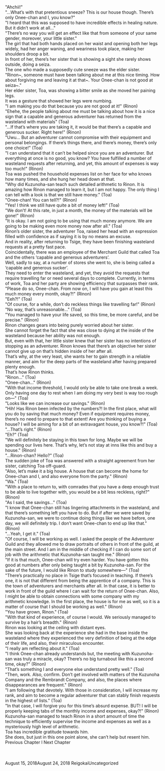 <br/>
"Ahchii!"<br/>
"…What’s with that pretentious sneeze? This is our house though. There’s only Onee-chan and I, you know?" <br/>
"I heard that this was supposed to have incredible effects in healing nature. But it didn’t work at all…" <br/>
"There’s no way you will get an effect like that from someone of your same gender, moreover, your little sister." <br/>
The girl that had both hands placed on her waist and opening both her legs widely, had her anger waning, and weariness took place, making her shoulders droop a bit.<br/>
In front of her, there’s her sister that is showing a sight she rarely shows outside, doing a seiza.<br/>
The one who made a supposedly cute sneeze was the elder sister.<br/>
"Rinon~, someone must have been talking about me at this nice timing. How about forgiving me and leaving it at that~. Your Onee-chan is not good at seiza~." <br/>
Her elder sister, Toa, was showing a bitter smile as she moved her paining legs.<br/>
It was a gesture that showed her legs were numbing.<br/>
"I am making you do that because you are not good at it!" (Rinon)<br/>
"Ehehe, the people talking about me must be talking about how it is a nice sign that a capable and generous adventurer has returned from the wasteland with materials" (Toa)<br/>
"…If that’s where you are taking it, it would be that there’s a capable and generous sucker. Right here!" (Rinon)<br/>
"Uwu… But an adventurer cannot compromise with their equipment and personal belongings. If there’s things there, and there’s money, there’s only one choice!" (Toa)<br/>
"I can understand that it can’t be helped since you are an adventurer. But everything at once is no good, you know? You have fulfilled a number of wasteland requests after returning, and yet, this amount of expenses is way too much!" (Rinon)<br/>
Toa was pushed the household expenses list on her face for who knows how many times, and she hung her head down at that.<br/>
"Why did Kuzunoha-san teach such detailed arithmetic to Rinon. It is amazing how Rinon managed to learn it, but I am not happy. The only thing I can tell with a look is that we still have money." (Toa)<br/>
"Onee-chan! You can tell?!" (Rinon)<br/>
"Yes! I think we still have quite a bit of money left!" (Toa)<br/>
"We don’t! At this rate, in just a month, the money of the materials will be gone!" (Rinon)<br/>
"It is okay. I am not going to be using that much money anymore. We are going to be making even more money now after all." (Toa)<br/>
Rinon’s older sister, the adventurer Toa, raised her head with an expression filled with confidence as if saying it is by no means an excuse. <br/>
And in reality, after returning to Tsige, they have been finishing wasteland requests at a pretty fast pace.<br/>
Coincidentally, there was an employee of the Merchant Guild that called Toa and the others ‘capable and generous adventurers’.<br/>
Well, sadly to say, at a number of stores she went to, she is being called a ‘capable and generous sucker’.<br/>
They need to enter the wasteland, and yet, they avoid the requests that require travelling far or need several days to complete. Currently, in terms of work, Toa and her party are showing efficiency that surpasses their rank.<br/>
"Please do so, Onee-chan. From now on, I will have you gain at least this much money every month, okay?!" (Rinon)<br/>
"Eeh?!" (Toa)<br/>
"Of course, for a while, don’t do reckless things like travelling far!" (Rinon)<br/>
"No way, that’s unreasonable…" (Toa)<br/>
"You managed to have your life saved, so this time, be more careful, and be precise." (Rinon)<br/>
Rinon changes gears into being purely worried about her sister.<br/>
She cannot forget the fact that she was close to dying at the inside of the wasteland because her ability was not enough.<br/>
But, even with that, her little sister knew that her sister has no intentions of stopping as an adventurer. Rinon knows that there’s an objective her sister cannot give up on that’s hidden inside of her after all.<br/>
That’s why, at the very least, she wants her to gain strength in a reliable manner, and aim for the deep parts of the wasteland after having prepared plenty enough.<br/>
That’s how Rinon thinks.<br/>
"Rinon…" (Toa)<br/>
"Onee-chan…" (Rinon)<br/>
"With that income threshold, I would only be able to take one break a week. Only having one day to rest when I am doing my very best is way too rough on—" (Toa)<br/>
"Looks like we can increase our savings." (Rinon)<br/>
"Hih! Has Rinon been infected by the numbers?! In the first place, what will you do by saving that much money? Even if equipment requires money, there’s no need to prepare to that extent! Are you thinking of buying a house? I will be aiming for a bit of an extravagant house, you know?!" (Toa)<br/>
"…That’s right." (Rinon)<br/>
"Eh?" (Toa)<br/>
"We will definitely be staying in this town for long. Maybe we will be spending our lives here. That’s why, let’s not stay at inns like this and buy a house." (Rinon)<br/>
"…Rinon-chan? Hello?" (Toa)<br/>
The sudden joke of Toa was answered with a straight agreement from her sister, catching Toa off-guard.<br/>
"Also, let’s make it a big house. A house that can become the home for Onee-chan and I, and also everyone from the party." (Rinon)<br/>
"Wa." (Toa)<br/>
"With a place to return to, with comrades that you have a deep enough trust to be able to live together with, you would be a bit less reckless, right?" (Rinon)<br/>
"As I said, the savings…" (Toa)<br/>
"I know that Onee-chan still has lingering attachments in the wasteland, and that there’s something left you have to do. But if after we were saved by Kuzunoha-san, we were to continue doing things like we have before, one day, we will definitely trip. I don’t want Onee-chan to end up like that." (Rinon)<br/>
"…Yeah, I get it." (Toa)<br/>
"Of course, I will be working as well. I asked the people of the Adventurer Guild and they allowed me to draw portraits of others in front of the guild, at the main street. And I am in the middle of checking if I can do some sort of job with the arithmetic that Kuzunoha-san taught me." (Rinon)<br/>
"If it is that much, Onee-chan will try even harder. You have gotten this good at numbers after only being taught a bit by Kuzunoha-san. For the sake of the future, I would like Rinon to study somewhere—" (Toa)<br/>
"There’s practically no place in Tsige that’s focused in teaching. If there’s one, it is not that different from being the apprentice of a company. This is the town of adventurers and merchants after all. In that case, it is better to work in front of the guild where I can wait for the return of Onee-chan. Also, I might be able to obtain connections with some company with my arithmetic knowledge. In the first place, the house is for me as well, so it is a matter of course that I should be working as well." (Rinon)<br/>
"You have grown, Rinon." (Toa)<br/>
"With that kind of experience, of course I would. We seriously managed to survive by a hair’s breadth." (Rinon)<br/>
Rinon was looking at the ceiling with distant eyes. <br/>
She was looking back at the experience she had in the base inside the wasteland where they experienced the very definition of being at the edge of their life, and also, their miraculous encounter.<br/>
"I really am reflecting about it." (Toa)<br/>
"I think Onee-chan already understands but, the meeting with Kuzunoha-san was truly a miracle, okay? There’s no big turnabout like this a second time, okay?" (Rinon)<br/>
"That’s something I and everyone else understand pretty well." (Toa)<br/>
"Then, work. Also, confirm. Don’t get involved with matters of the Kuzunoha Company and the Rembrandt Company, and also, the places where disappearances are frequent." (Rinon)<br/>
"I am following that devotely. With those in consideration, I will increase my rank, and aim to become a regular adventurer that can stably finish requests in the highest of lists." (Toa)<br/>
"In that case, I will forgive you for this time’s absurd expense. BUT! I will be properly keeping tabs of the monthly income and expenses, okay?!" (Rinon)<br/>
Kuzunoha-san managed to teach Rinon in a short amount of time the technique to efficiently supervise the income and expenses as well as a mysteriously high level of arithmetic. <br/>
Toa has incredible gratitude towards him.<br/>
She does, but just in this one point alone, she can’t help but resent him.<br/>
Previous Chapter l Next Chapter<br/>
<br/>
<br/>
<br/>
August 15, 2018August 24, 2018 ReigokaiUncategorized <br/>
<br/>
<br/>

